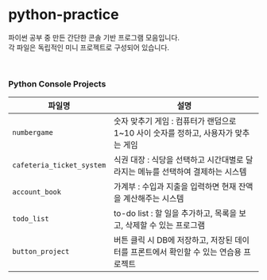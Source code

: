 # python-practice

파이썬 공부 중 만든 간단한 콘솔 기반 프로그램 모음입니다.  
각 파일은 독립적인 미니 프로젝트로 구성되어 있습니다.

<br>

### Python Console Projects

| 파일명                       | 설명                                                 |
|---------------------------|----------------------------------------------------|
| `numbergame`              | 숫자 맞추기 게임 : 컴퓨터가 랜덤으로 1~10 사이 숫자를 정하고, 사용자가 맞추는 게임 |
| `cafeteria_ticket_system` | 식권 대장 : 식당을 선택하고 시간대별로 달라지는 메뉴를 선택하여 결제하는 시스템      |
| `account_book`            | 가계부 : 수입과 지출을 입력하면 현재 잔액을 계산해주는 시스템                |
| `todo_list`               | to-do list : 할 일을 추가하고, 목록을 보고, 삭제할 수 있는 프로그램      |
| `button_project`          | 버튼 클릭 시 DB에 저장하고, 저장된 데이터를 프론트에서 확인할 수 있는 연습용 프로젝트      |

